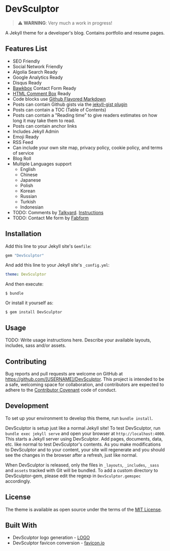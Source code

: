 # DevSculptor

> :warning: **WARNING**: Very much a work in progress!

A Jekyll theme for a developer's blog. Contains portfolio and resume pages.

## Features List
- SEO Friendly
- Social Network Friendly
- Algolia Search Ready
- Google Analytics Ready
- Disqus Ready
- [Bawkbox](https://bawkbox.com/install/contact) Contact Form Ready
- [HTML Comment Box](https://www.htmlcommentbox.com/) Ready
- Code blocks use [Github Flavored Markdown](https://github.blog/2017-03-14-a-formal-spec-for-github-markdown/)
- Posts can contain Github gists via the [jekyll-gist plugin](https://github.com/jekyll/jekyll-gist)
- Posts can contain a TOC (Table of Contents)
- Posts can contain a "Reading time" to give readers estimates on how long it may take them to read.
- Posts can contain anchor links
- Includes Jekyll Admin
- Emoji Ready
- RSS Feed
- Can include your own site map, privacy policy, cookie policy, and terms of service
- Blog Roll
- Multiple Languages support
    - English
    - Chinese
    - Japanese
    - Polish
    - Korean
    - Russian
    - Turkish
    - Indonesian
- TODO: Comments by [Talkyard](https://www.talkyard.io/). [Instructions](https://jekyll-demo.talkyard.io/2018/01/09/installation-instructions.html)
- TODO: Contact Me form by [Fabform](https://fabform.io/)


## Installation

Add this line to your Jekyll site's `Gemfile`:

```ruby
gem "DevSculptor"
```

And add this line to your Jekyll site's `_config.yml`:

```yaml
theme: DevSculptor
```

And then execute:

    $ bundle

Or install it yourself as:

    $ gem install DevSculptor

## Usage

TODO: Write usage instructions here. Describe your available layouts, includes, sass and/or assets.

## Contributing

Bug reports and pull requests are welcome on GitHub at https://github.com/[USERNAME]/DevSculptor. This project is intended to be a safe, welcoming space for collaboration, and contributors are expected to adhere to the [Contributor Covenant](https://www.contributor-covenant.org/) code of conduct.

## Development

To set up your environment to develop this theme, run `bundle install`.

DevSculptor is setup just like a normal Jekyll site! To test DevSculptor, run `bundle exec jekyll serve` and open your browser at `http://localhost:4000`. This starts a Jekyll server using DevSculptor. Add pages, documents, data, etc. like normal to test DevSculptor's contents. As you make modifications to DevSculptor and to your content, your site will regenerate and you should see the changes in the browser after a refresh, just like normal.

When DevSculptor is released, only the files in `_layouts`, `_includes`, `_sass` and `assets` tracked with Git will be bundled.
To add a custom directory to DevSculptor-gem, please edit the regexp in `DevSculptor.gemspec` accordingly.

## License

The theme is available as open source under the terms of the [MIT License](https://opensource.org/licenses/MIT).

## Built With

- DevSculptor logo generation - [LOGO](https://logo.com/)
- DevSculptor favicon conversion - [favicon.io](https://favicon.io/favicon-converter/)